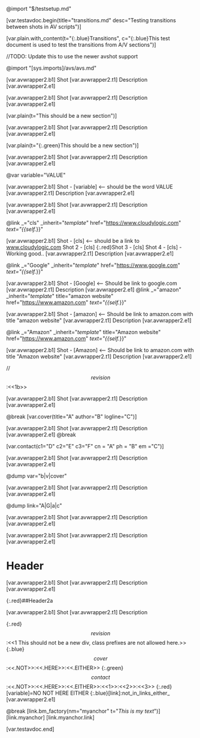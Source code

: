 @import "$/testsetup.md"

[var.testavdoc.begin(title="transitions.md" desc="Testing transitions between shots in AV scripts")]

[var.plain.with_content(t="{:.blue}Transitions", c="{:.blue}This test document is used to test the transitions from A/V sections")]

//TODO: Update this to use the newer avshot support

@import "[sys.imports]/avs/avs.md"

[var.avwrapper2.b1]
Shot
[var.avwrapper2.t1]
Description
[var.avwrapper2.e1]

[var.avwrapper2.b1]
Shot
[var.avwrapper2.t1]
Description
[var.avwrapper2.e1]

[var.plain(t="This should be a new section")]

[var.avwrapper2.b1]
Shot
[var.avwrapper2.t1]
Description
[var.avwrapper2.e1]

[var.plain(t="{:.green}This should be a new section")]

[var.avwrapper2.b1]
Shot
[var.avwrapper2.t1]
Description
[var.avwrapper2.e1]

@var variable="VALUE"

[var.avwrapper2.b1]
Shot - [variable] <-- should be the word VALUE
[var.avwrapper2.t1]
Description
[var.avwrapper2.e1]

[var.avwrapper2.b1]
Shot
[var.avwrapper2.t1]
Description
[var.avwrapper2.e1]

@link _="cls" _inherit="_template_" href="https://www.cloudylogic.com" _text="{{self._}}"

[var.avwrapper2.b1]
Shot - [cls] <-- should be a link to www.cloudylogic.com
Shot 2 - [cls]
{:.red}Shot 3 - [cls]
Shot 4 - [cls] - Working good..
[var.avwrapper2.t1]
Description
[var.avwrapper2.e1]

@link _="Google" _inherit="_template_" href="https://www.google.com" _text="{{self._}}"

[var.avwrapper2.b1]
Shot - [Google] <-- Should be link to google.com
[var.avwrapper2.t1]
Description
[var.avwrapper2.e1]
@link _="amazon" _inherit="_template_" title="amazon website" href="https://www.amazon.com" _text="{{self._}}"

[var.avwrapper2.b1]
Shot - [amazon] <-- Should be link to amazon.com with title "amazon website"
[var.avwrapper2.t1]
Description
[var.avwrapper2.e1]

@link _="Amazon" _inherit="_template_" title="Amazon website" href="https://www.amazon.com" _text="{{self._}}"

[var.avwrapper2.b1]
Shot - [Amazon] <-- Should be link to amazon.com with title "Amazon website"
[var.avwrapper2.t1]
Description
[var.avwrapper2.e1]

//$$revision$$:<<1b>>

[var.avwrapper2.b1]
Shot
[var.avwrapper2.t1]
Description
[var.avwrapper2.e1]

@break
[var.cover(title="A" author="B" logline="C")]

[var.avwrapper2.b1]
Shot
[var.avwrapper2.t1]
Description
[var.avwrapper2.e1]
@break

[var.contact(c1="D" c2="E"  c3="F"  cn = "A"  ph  =  "B"    em   ="C")]

[var.avwrapper2.b1]
Shot
[var.avwrapper2.t1]
Description
[var.avwrapper2.e1]

@dump var="b|v|cover"

[var.avwrapper2.b1]
Shot
[var.avwrapper2.t1]
Description
[var.avwrapper2.e1]

@dump link="A|G|a|c"

[var.avwrapper2.b1]
Shot
[var.avwrapper2.t1]
Description
[var.avwrapper2.e1]

[var.avwrapper2.b1]
Shot
[var.avwrapper2.t1]
Description
[var.avwrapper2.e1]

# Header

[var.avwrapper2.b1]
Shot
[var.avwrapper2.t1]
Description
[var.avwrapper2.e1]

{:.red}##Header2a

[var.avwrapper2.b1]
Shot
[var.avwrapper2.t1]
Description

{:.red}$$revision$$:<<1 This should not be a new div, class prefixes are not allowed here.>>
{:.blue}$$cover$$:<<.NOT>>:<<.HERE>>:<<.EITHER>>
{:.green}$$contact$$:<<.NOT>>:<<.HERE>>:<<.EITHER>>:<<1>>:<<2>>:<<3>>
{:.red}[variable]=NO NOT HERE EITHER
{:.blue}[link]:not_in_links_either_
[var.avwrapper2.e1]

@break
[link.bm_factory(nm="myanchor" t="*This is my text*")]
[link.myanchor]
[link.myanchor.link]

[var.testavdoc.end]
